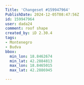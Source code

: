 ```yaml
---
Title: 'Changeset #159947964'
PublishDate: 2024-12-05T08:47:56Z
id: 159947964
user: dada24
comment: roof shape
created_by: iD 2.30.4
tags:
- Montenegro
- Budva
bbox:
  min_lon: 18.8462674
  min_lat: 42.2884813
  max_lon: 18.8465015
  max_lat: 42.2886945

---
```

